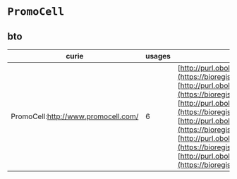 # `PromoCell`

## bto

| curie                               |   usages | nodes                                                                                                                                                                                                                                                                                                                                                                                                                                                                                                                                                                                                                                                                                                |
|-------------------------------------|----------|------------------------------------------------------------------------------------------------------------------------------------------------------------------------------------------------------------------------------------------------------------------------------------------------------------------------------------------------------------------------------------------------------------------------------------------------------------------------------------------------------------------------------------------------------------------------------------------------------------------------------------------------------------------------------------------------------|
| PromoCell:http://www.promocell.com/ |        6 | [http://purl.obolibrary.org/obo/BTO:0005169](https://bioregistry.io/http://purl.obolibrary.org/obo/BTO:0005169), [http://purl.obolibrary.org/obo/BTO:0005270](https://bioregistry.io/http://purl.obolibrary.org/obo/BTO:0005270), [http://purl.obolibrary.org/obo/BTO:0005570](https://bioregistry.io/http://purl.obolibrary.org/obo/BTO:0005570), [http://purl.obolibrary.org/obo/BTO:0005640](https://bioregistry.io/http://purl.obolibrary.org/obo/BTO:0005640), [http://purl.obolibrary.org/obo/BTO:0006397](https://bioregistry.io/http://purl.obolibrary.org/obo/BTO:0006397), [http://purl.obolibrary.org/obo/BTO:0006400](https://bioregistry.io/http://purl.obolibrary.org/obo/BTO:0006400) |
